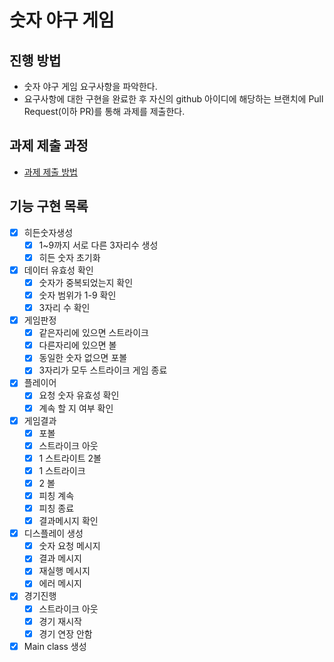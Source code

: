 # 숫자 야구 게임
## 진행 방법
* 숫자 야구 게임 요구사항을 파악한다.
* 요구사항에 대한 구현을 완료한 후 자신의 github 아이디에 해당하는 브랜치에 Pull Request(이하 PR)를 통해 과제를 제출한다.

## 과제 제출 과정
* [과제 제출 방법](https://github.com/next-step/nextstep-docs/tree/master/precourse)

## 기능 구현 목록
- [X] 히든숫자생성
    - [X] 1~9까지 서로 다른 3자리수 생성
    - [X] 히든 숫자 초기화

- [X] 데이터 유효성 확인
    - [X] 숫자가 중복되었는지 확인
    - [X] 숫자 범위가 1-9 확인
    - [X] 3자리 수 확인

- [X] 게임판정
	- [X] 같은자리에 있으면 스트라이크
	- [X] 다른자리에 있으면 볼
	- [X] 동일한 숫자 없으면 포볼
	- [X] 3자리가 모두 스트라이크 게임 종료
	
- [X] 플레이어 
    - [X] 요청 숫자 유효성 확인
    - [X] 계속 할 지 여부 확인

- [X] 게임결과
    - [X] 포볼
    - [X] 스트라이크 아웃
    - [X] 1 스트라이트 2볼
    - [X] 1 스트라이크
    - [X] 2 볼
    - [X] 피칭 계속
    - [X] 피칭 종료
    - [X] 결과메시지 확인
    
- [X] 디스플레이 생성
    - [X] 숫자 요청 메시지
    - [X] 결과 메시지
    - [X] 재실행 메시지
    - [X] 에러 메시지

- [X] 경기진행
    - [X] 스트라이크 아웃
    - [X] 경기 재시작
    - [X] 경기 연장 안함

- [X] Main class 생성
